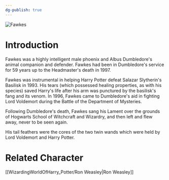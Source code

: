 ```yaml
---
dg-publish: true
---
```

![Fawkes](http://rxbg5ysja.bkt.gdipper.com/Fawkes.png)
# Introduction
Fawkes was a highly intelligent male phoenix and Albus Dumbledore's animal companion and defender. Fawkes had been in Dumbledore's service for 59 years up to the Headmaster's death in 1997.

Fawkes was instrumental in helping Harry Potter defeat Salazar Slytherin's Basilisk in 1993. His tears (which possessed healing properties, as with his species) saved Harry's life after his arm was punctured by the basilisk's fang and its venom. In 1996, Fawkes came to Dumbledore's aid in fighting Lord Voldemort during the Battle of the Department of Mysteries.

Following Dumbledore's death, Fawkes sang his Lament over the grounds of Hogwarts School of Witchcraft and Wizardry, and then left and flew away, never to be seen again.

His tail feathers were the cores of the two twin wands which were held by Lord Voldemort and Harry Potter.

# Related Character
[[WizardingWorldOfHarry_Potter/Ron Weasley\|Ron Weasley]]
